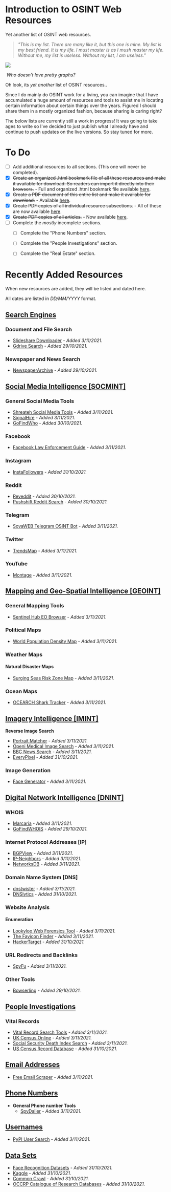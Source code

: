 # **Introduction to OSINT Web Resources**

Yet another list of OSINT web resources.

> _"This is my list. There are many like it, but this one is mine. My list is my best friend. It is my life. I must master is as I mush master my life. Without me, my list is useless. Without my list, I am useless."_

![](Images/List-of-OSINT-Web-Resources-Header-Image.PNG)

​											*Who doesn't love pretty graphs?*

Oh look, its *yet another* list of OSINT resources..

Since I do mainly do OSINT work for a living, you can imagine that I have accumulated a huge amount of resources and tools to assist me in locating certain information about certain things over the years. Figured I should share them in a mostly organized fashion, because sharing is caring right?

The below lists are currently still a work in progress! It was going to take ages to write so I've decided to just publish what I already have and continue to push updates on the live versions. So stay tuned for more.


# **To Do**

- [ ] Add additional resources to all sections. (This one will never be completed).
- [x] ~~Create an organized .html bookmark file of all these resources and make it available for download. So readers can import it directly into their browsers.~~ - Full and organized .html bookmark file available [here](https://github.com/OhShINT/ohshint.gitbook.io/blob/main/Lists_of_OSINT_Web_Resources/Bookmarks/OHSHINT_Complete_Bookmarks_Organized_20-10-2021.html).
- [x] ~~Create a PDF document of this entire list and make it available for download.~~ - Available [here](https://github.com/OhShINT/ohshint.gitbook.io/blob/main/Lists_of_OSINT_Web_Resources/PDFs/ohshint_Complete_List_of_OSINT_Web_Resources.pdf).
- [x] ~~Create PDF copies of all individual resource subsections.~~ - All of these are now available [here](https://github.com/OhShINT/ohshint.gitbook.io/tree/main/Lists_of_OSINT_Web_Resources/PDFs).
- [x] ~~Create PDF copies of all articles.~~ - Now available [here](https://github.com/OhShINT/ohshint.gitbook.io/tree/main/OSINT_Articles/PDFs).
- [ ] Complete the *mostly* incomplete sections.
  - [ ] Complete the "Phone Numbers" section.
  - [ ] Complete the "People Investigations" section.
  - [ ] Complete the "Real Estate" section.



# **Recently Added Resources**

When new resources are added, they will be listed and dated here.

All dates are listed in *DD/MM/YYYY* format. 



## <u>**Search Engines**</u>

### **Document and File Search**

- [Slideshare Downloader](https://slideshare-downloader.herokuapp.com/) - *Added 3/11/2021.*
- [Gdrive Search](https://www.gdrivesearch.com/) - *Added 29/10/2021.*

### **Newspaper and News Search**

- [NewspaperArchive](https://newspaperarchive.com/) - *Added 29/10/2021.*

## <u>**Social Media Intelligence [SOCMINT]**</u>

### **General Social Media Tools**

- [Shreateh Social Media Tools](https://khalil-shreateh.com/khalil.shtml/social_applications/) - *Added 3/11/2021.*
- [SignalHire](https://www.signalhire.com/) - *Added 3/11/2021.*
- [GoFindWho](https://gofindwho.com/) - *Added 30/10/2021.*

### Facebook

- [Facebook Law Enforcement Guide](https://www.facebook.com/safety/groups/law/guidelines/) - *Added 3/11/2021.*

### **Instagram**

- [InstaFollowers](https://www.instafollowers.co/find-instagram-user-id) - *Added 31/10/2021.*

### **Reddit**

- [Reveddit](https://www.reveddit.com/about/) - *Added 30/10/2021.*
- [Pushshift Reddit Search](http://redditsearch.io/) - *Added 30/10/2021.*

### Telegram

- [SovaWEB Telegram OSINT Bot](https://sovaweb.herokuapp.com/) - *Added 3/11/2021.*

### Twitter

- [TrendsMap](https://www.trendsmap.com/map) - *Added 3/11/2021.*

### YouTube

- [Montage](https://montage.meedan.com/welcome) - *Added 3/11/2021.*

## <u>**Mapping and Geo-Spatial Intelligence [GEOINT]**</u>

### **General Mapping Tools**

- [Sentinel Hub EO Browser](https://apps.sentinel-hub.com/eo-browser/) - *Added 3/11/2021.*

### **Political Maps**

- [World Population Density Map](https://luminocity3d.org/WorldPopDen/) - *Added 3/11/2021.*

### **Weather Maps**

#### **Natural Disaster Maps**

- [Surging Seas Risk Zone Map](https://ss2.climatecentral.org/) - *Added 3/11/2021.*

### Ocean Maps

- [OCEARCH Shark Tracker](https://www.ocearch.org/tracker/) - *Added 3/11/2021.*

## <u>**Imagery Intelligence [IMINT]**</u>

**Reverse Image Search**

- [Portrait Matcher](https://zeus.robots.ox.ac.uk/portraitmatcher/) - *Added 3/11/2021.*
- [Openi Medical Image Search](https://openi.nlm.nih.gov/gridquery) - *Added 3/11/2021.*
- [BBC News Search](https://zeus.robots.ox.ac.uk/bbc_search/) - *Added 3/11/2021.*
- [EveryPixel](https://www.everypixel.com/) - *Added 31/10/2021.*

### Image Generation

- [Face Generator](https://generated.photos/face-generator/) - *Added 3/11/2021.*

## <u>**Digital Network Intelligence [DNINT]**</u>

### **WHOIS**

- [Marcaria](https://whois.marcaria.com/en) - *Added 3/11/2021.*
- [GoFindWHOIS](https://gofindwhois.com/) - *Added 29/10/2021.*

### Internet Protocol Addresses [IP]

- [BGPView](https://bgpview.io/) - *Added 3/11/2021.*
- [IP-Neighbors](https://www.ip-neighbors.com) - *Added 3/11/2021.*
- [NetworksDB](https://networksdb.io/) - *Added 3/11/2021.*

### **Domain Name System [DNS]**

- [dnstwister](https://dnstwister.report/) - *Added 3/11/2021.*
- [DNSlytics](https://dnslytics.com/) - *Added 31/10/2021.*

### **Website Analysis**

#### **Enumeration**

- [Lookyloo Web Forensics Tool](https://lookyloo.circl.lu) - *Added 3/11/2021.*
- [The Favicon Finder](https://besticon.herokuapp.com/) - *Added 3/11/2021.*
- [HackerTarget](https://hackertarget.com/server-info/) - *Added 31/10/2021.*

### URL Redirects and Backlinks

- [SpyFu](https://www.spyfu.com/overview/domain) - *Added 3/11/2021.*

### **Other Tools**

- [Bowserling](https://www.browserling.com/) - *Added 29/10/2021.*

## <u>**People Investigations**</u>

### **Vital Records**

- [Vital Record Search Tools](https://stevemorse.org/index.html) - *Added 3/11/2021.*
- [UK Census Online](https://ukcensusonline.com/search/) - *Added 3/11/2021.*
- [Social Security Death Index Search](https://stevemorse.org/ssdi/ssdi.html) - *Added 3/11/2021.*
- [US Census Record Database](https://www.archives.gov/research/census/online-resources) - *Added 31/10/2021.*

## <u>**Email Addresses**</u>

- [Free Email Scraper](https://freemailscraper.herokuapp.com/complete-website-email-scraper) - *Added 3/11/2021.*

## <u>**Phone Numbers**</u>

- **General Phone number Tools**
  - [SpyDailer](https://www.spydialer.com/) - *Added 3/11/2021.*

## **<u>Usernames</u>**

- [PyPI User Search](https://pypi.org/user/<ENTER-USERNAME-HERE>) - *Added 3/11/2021.*

## <u>**Data Sets**</u>

- [Face Recognition Datasets](https://www.face-rec.org/databases/) - *Added 31/10/2021.*
- [Kaggle](https://www.kaggle.com/datasets) - *Added 31/10/2021.*
- [Common Crawl](https://commoncrawl.org/) - *Added 31/10/2021.*
- [OCCRP Catalogue of Research Databases](https://id.occrp.org/databases/) - *Added 31/10/2021.*
